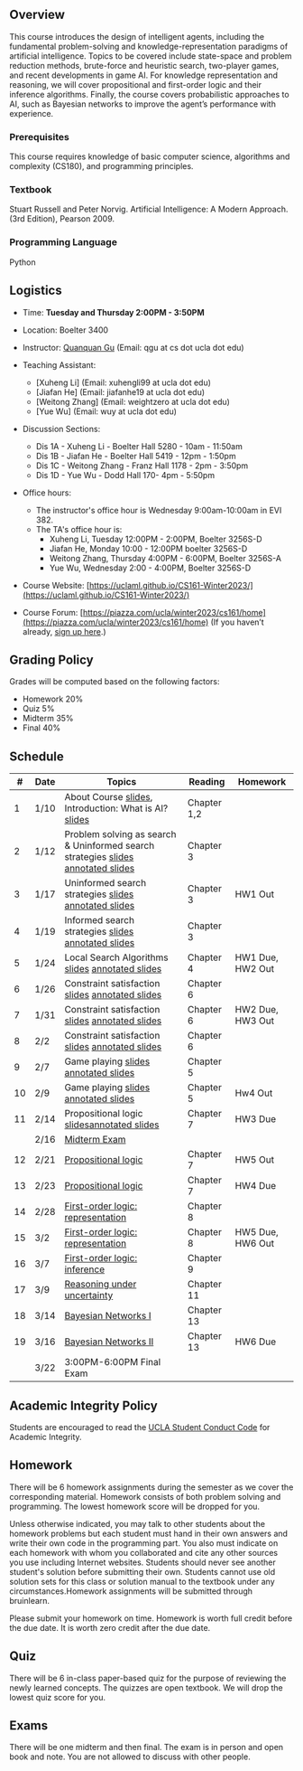 
## Overview
This course introduces the design of intelligent agents, including the fundamental problem-solving and knowledge-representation paradigms of artificial intelligence. Topics to be covered include state-space and problem reduction methods, brute-force and heuristic search, two-player games, and recent developments in game AI. For knowledge representation and reasoning, we will cover propositional and first-order logic and their inference algorithms. Finally, the course covers probabilistic approaches to AI, such as Bayesian networks to improve the agent’s performance with experience.

### Prerequisites
This course requires knowledge of basic computer science, algorithms and complexity (CS180), and programming principles.
### Textbook

Stuart Russell and Peter Norvig. Artificial Intelligence: A Modern Approach. (3rd Edition), Pearson 2009.

### Programming Language
Python

## Logistics
<!--University of California, Los Angeles  -->
- Time: **Tuesday and Thursday 2:00PM - 3:50PM**
- Location: Boelter 3400  
- Instructor: [Quanquan Gu](http://web.cs.ucla.edu/~qgu/) (Email: qgu at cs dot ucla dot edu)   
- Teaching Assistant: 
    - [Xuheng Li] (Email: xuhengli99 at ucla dot edu)
    - [Jiafan He] (Email: jiafanhe19 at ucla dot edu)
    - [Weitong Zhang] (Email: weightzero at ucla dot edu)
    - [Yue Wu] (Email: wuy at ucla dot edu) 
    
- Discussion Sections:
	 - Dis 1A - Xuheng Li - Boelter Hall 5280 - 10am - 11:50am
	 - Dis 1B - Jiafan He - Boelter Hall 5419 - 12pm - 1:50pm
	 - Dis 1C - Weitong Zhang - Franz Hall 1178 - 2pm - 3:50pm
	 - Dis 1D - Yue Wu - Dodd Hall 170- 4pm - 5:50pm



    
- Office hours: 
    - The instructor's office hour is Wednesday 9:00am-10:00am in EVI 382. 
    - The TA's office hour is: 
        - Xuheng Li, Tuesday 12:00PM - 2:00PM, Boelter 3256S-D 
        - Jiafan He, Monday 10:00 - 12:00PM boelter 3256S-D 
        - Weitong Zhang, Thursday 4:00PM - 6:00PM, Boelter 3256S-A 
        - Yue Wu, Wednesday 2:00 - 4:00PM, Boelter 3256S-D
                
- Course Website: [https://uclaml.github.io/CS161-Winter2023/](https://uclaml.github.io/CS161-Winter2023/)
- Course Forum: [https://piazza.com/ucla/winter2023/cs161/home](https://piazza.com/ucla/winter2023/cs161/home)
(If you haven’t already, [sign up here](https://piazza.com/ucla/winter2023/cs161).)






## Grading Policy
 
Grades will be computed based on the following factors:

- Homework 20%
- Quiz 5%
- Midterm 35%
- Final 40%

## Schedule

| #  | Date  | Topics  |  Reading | Homework  |
|---|---|---|---|---|
| 1  | 1/10  |  About Course [slides](https://www.dropbox.com/s/co567rteom25kxd/Lecture0.pdf?dl=0), Introduction: What is AI? [slides](https://www.dropbox.com/s/71rgvyrfp9dgb7a/Lecture1.pdf?dl=0) |  Chapter 1,2 |   |
| 2 | 1/12 | Problem solving as search & Uninformed search strategies [slides](https://www.dropbox.com/s/bu5u9pvylljla5b/Lecture2.pdf?dl=0) [annotated slides](https://www.dropbox.com/s/dw1br931tpqefeg/Lecture2_annotated.pdf?dl=0) | Chapter 3 | |
| 3 | 1/17 | Uninformed search strategies [slides](https://www.dropbox.com/s/7rjsh7lytq7tdhj/Lecture3.pdf?dl=0) [annotated slides](https://www.dropbox.com/s/5h82k731ben4cvi/Lecture3_annotated.pdf?dl=0)| Chapter 3 | HW1 Out |
| 4 | 1/19 | Informed search strategies [slides](https://www.dropbox.com/s/bji1ofmklhb21um/Lecture4.pdf?dl=0) [annotated slides](https://www.dropbox.com/s/od0eeks6wjcne5j/Lecture4_annotated.pdf?dl=0)| Chapter 3 |  |
| 5 | 1/24 | Local Search Algorithms [slides](https://www.dropbox.com/s/ao22oiqeuza4v0y/Lecture5.pdf?dl=0) [annotated slides]() | Chapter 4 | HW1 Due, HW2 Out|
| 6 | 1/26 | Constraint satisfaction [slides](https://www.dropbox.com/s/kijf8p1lkg934tx/Lecture6.pdf?dl=0) [annotated slides](https://www.dropbox.com/s/y8b16mv1gatcs4q/Lecture6_annotated.pdf?dl=0) | Chapter 6 | |
| 7 | 1/31 | Constraint satisfaction [slides](https://www.dropbox.com/s/kijf8p1lkg934tx/Lecture6.pdf?dl=0) [annotated slides](https://www.dropbox.com/s/y8b16mv1gatcs4q/Lecture6_annotated.pdf?dl=0) | Chapter 6 | HW2 Due, HW3 Out|
| 8 | 2/2 | Constraint satisfaction [slides](https://www.dropbox.com/s/kijf8p1lkg934tx/Lecture6.pdf?dl=0) [annotated slides](https://www.dropbox.com/s/y8b16mv1gatcs4q/Lecture6_annotated.pdf?dl=0) | Chapter 6 | |
| 9 | 2/7 | Game playing [slides](https://www.dropbox.com/s/4xk6cmah4v4uprf/Lecture7.pdf?dl=0) [annotated slides](https://www.dropbox.com/s/0b9n1ulc4fht94t/Lecture7_annotated.pdf?dl=0) | Chapter 5 |  |
| 10 | 2/9 | Game playing [slides](https://www.dropbox.com/s/4xk6cmah4v4uprf/Lecture7.pdf?dl=0) [annotated slides]()| Chapter 5 | Hw4 Out |
| 11 | 2/14 | Propositional logic [slides](https://www.dropbox.com/s/xyfistivtqkbnc4/Lecture8.pdf?dl=0)[annotated slides]() | Chapter 7 | HW3 Due |
|  | 2/16 | [Midterm Exam]() | | |
| 12 | 2/21 | [Propositional logic]() | Chapter 7 | HW5 Out |
| 13 | 2/23 | [Propositional logic]() | Chapter 7 | HW4 Due |
| 14 | 2/28 | [First-order logic: representation]() | Chapter 8 |  |
| 15 | 3/2 | [First-order logic: representation]() | Chapter 8 | HW5 Due, HW6 Out|
| 16 | 3/7 | [First-order logic: inference]() | Chapter 9 |  |
| 17 | 3/9 | [Reasoning under uncertainty]() | Chapter 11 |   |
| 18 | 3/14 | [Bayesian Networks I]() | Chapter 13 | |
| 19 | 3/16 | [Bayesian Networks II]() | Chapter 13 | HW6 Due |
|  | 3/22 | 3:00PM-6:00PM Final Exam | |  |

## Academic Integrity Policy
Students are encouraged to read the [UCLA Student Conduct Code](https://www.deanofstudents.ucla.edu/Individual-Student-Code) for Academic Integrity. 

## Homework
There will be 6 homework assignments during the semester as we cover the corresponding material. Homework consists of both problem solving and programming. The lowest homework score will be dropped for you.

Unless otherwise indicated, you may talk to other students about the homework problems but each student must hand in their own answers and write their own code in the programming part. You also must indicate on each homework with whom you collaborated and cite any other sources you use including Internet websites. Students should never see another student's solution before submitting their own. Students cannot use old solution sets for this class or solution manual to the textbook under any circumstances.Homework assignments will be submitted through bruinlearn. 

Please submit your homework on time. Homework is worth full credit before the due date. It is worth zero credit after the due date.

## Quiz

There will be 6 in-class paper-based quiz for the purpose of reviewing the newly learned concepts. The quizzes are open textbook. We will drop the lowest quiz score for you.

## Exams

There will be one midterm and then final. The exam is in person and open book and note. You are not allowed to discuss with other people.
